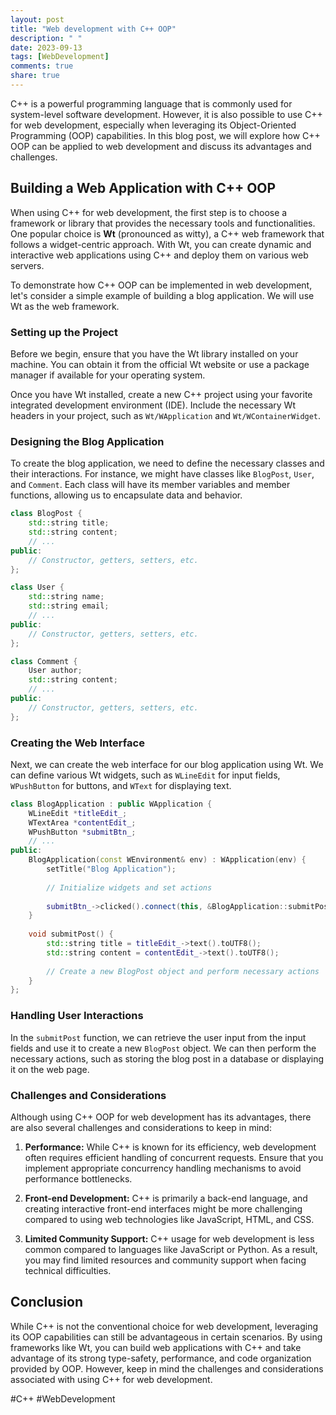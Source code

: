 ```yaml
---
layout: post
title: "Web development with C++ OOP"
description: " "
date: 2023-09-13
tags: [WebDevelopment]
comments: true
share: true
---
```


C++ is a powerful programming language that is commonly used for system-level software development. However, it is also possible to use C++ for web development, especially when leveraging its Object-Oriented Programming (OOP) capabilities. In this blog post, we will explore how C++ OOP can be applied to web development and discuss its advantages and challenges.

## Building a Web Application with C++ OOP

When using C++ for web development, the first step is to choose a framework or library that provides the necessary tools and functionalities. One popular choice is **Wt** (pronounced as witty), a C++ web framework that follows a widget-centric approach. With Wt, you can create dynamic and interactive web applications using C++ and deploy them on various web servers.

To demonstrate how C++ OOP can be implemented in web development, let's consider a simple example of building a blog application. We will use Wt as the web framework.

### Setting up the Project

Before we begin, ensure that you have the Wt library installed on your machine. You can obtain it from the official Wt website or use a package manager if available for your operating system.

Once you have Wt installed, create a new C++ project using your favorite integrated development environment (IDE). Include the necessary Wt headers in your project, such as `Wt/WApplication` and `Wt/WContainerWidget`.

### Designing the Blog Application

To create the blog application, we need to define the necessary classes and their interactions. For instance, we might have classes like `BlogPost`, `User`, and `Comment`. Each class will have its member variables and member functions, allowing us to encapsulate data and behavior.

```cpp
class BlogPost {
    std::string title;
    std::string content;
    // ...
public:
    // Constructor, getters, setters, etc.
};

class User {
    std::string name;
    std::string email;
    // ...
public:
    // Constructor, getters, setters, etc.
};

class Comment {
    User author;
    std::string content;
    // ...
public:
    // Constructor, getters, setters, etc.
};
```

### Creating the Web Interface

Next, we can create the web interface for our blog application using Wt. We can define various Wt widgets, such as `WLineEdit` for input fields, `WPushButton` for buttons, and `WText` for displaying text.

```cpp
class BlogApplication : public WApplication {
    WLineEdit *titleEdit_;
    WTextArea *contentEdit_;
    WPushButton *submitBtn_;
    // ...
public:
    BlogApplication(const WEnvironment& env) : WApplication(env) {
        setTitle("Blog Application");
        
        // Initialize widgets and set actions
        
        submitBtn_->clicked().connect(this, &BlogApplication::submitPost);
    }
    
    void submitPost() {
        std::string title = titleEdit_->text().toUTF8();
        std::string content = contentEdit_->text().toUTF8();
        
        // Create a new BlogPost object and perform necessary actions
    }
};
```

### Handling User Interactions

In the `submitPost` function, we can retrieve the user input from the input fields and use it to create a new `BlogPost` object. We can then perform the necessary actions, such as storing the blog post in a database or displaying it on the web page.

### Challenges and Considerations

Although using C++ OOP for web development has its advantages, there are also several challenges and considerations to keep in mind:

1. **Performance:** While C++ is known for its efficiency, web development often requires efficient handling of concurrent requests. Ensure that you implement appropriate concurrency handling mechanisms to avoid performance bottlenecks.

2. **Front-end Development:** C++ is primarily a back-end language, and creating interactive front-end interfaces might be more challenging compared to using web technologies like JavaScript, HTML, and CSS.

3. **Limited Community Support:** C++ usage for web development is less common compared to languages like JavaScript or Python. As a result, you may find limited resources and community support when facing technical difficulties.

## Conclusion

While C++ is not the conventional choice for web development, leveraging its OOP capabilities can still be advantageous in certain scenarios. By using frameworks like Wt, you can build web applications with C++ and take advantage of its strong type-safety, performance, and code organization provided by OOP. However, keep in mind the challenges and considerations associated with using C++ for web development.

#C++ #WebDevelopment
